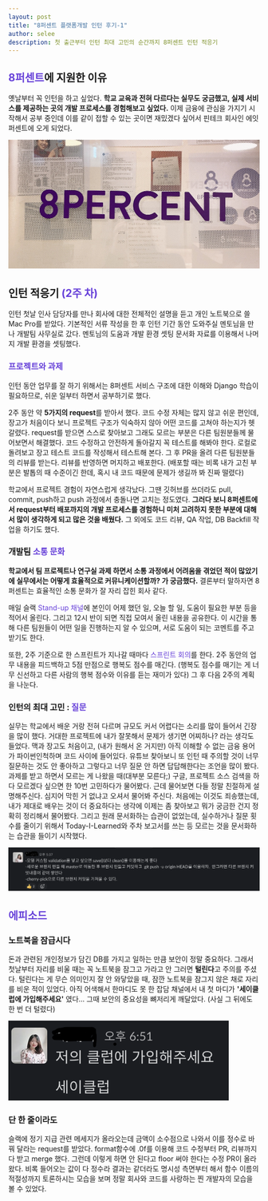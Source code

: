 ```yaml
---
layout: post
title: "8퍼센트 플랫폼개발 인턴 후기-1"
author: selee
description: 첫 출근부터 인턴 최대 고민의 순간까지 8퍼센트 인턴 적응기
---
```

## <span style="color:#6741d9">8퍼센트</span>에 지원한 이유
옛날부터 꼭 인턴을 하고 싶었다. **학교 교육과 전혀 다르다는 실무도 궁금했고, 실제 서비스를 제공하는 곳의 개발 프로세스를 경험해보고 싶었다.** 이제 금융에 관심을 가지기 시작해서 공부 중인데 이를 같이 접할 수 있는 곳이면 재밌겠다 싶어서 핀테크 회사인 에잇퍼센트에 오게 되었다.

![eightPercent](/images/internship-1-8퍼센트.JPG)

## 인턴 적응기 <span style="color:#6741d9">(2주 차)</span>
인턴 첫날 인사 담당자를 만나 회사에 대한 전체적인 설명을 듣고 개인 노트북으로 쓸 Mac Pro를 받았다. 기본적인 서류 작성을 한 후 인턴 기간 동안 도와주실 멘토님을 만나 개발팀 사무실로 갔다. 멘토님의 도움과 개발 환경 셋팅 문서화 자료를 이용해서 나머지 개발 환경을 셋팅했다.


### <span style="color:#6741d9">프로젝트와 과제</span>
인턴 동안 업무를 잘 하기 위해서는 8퍼센트 서비스 구조에 대한 이해와 Django 학습이 필요하므로, 쉬운 일부터 하면서 공부하기로 했다.

2주 동안 약 **5가지의 request**를 받아서 했다. 코드 수정 자체는 많지 않고 쉬운 편인데, 장고가 처음이다 보니 프로젝트 구조가 익숙하지 않아 어떤 코드를 고쳐야 하는지가 헷갈렸다. request를 받으면 스스로 찾아보고 그래도 모르는 부분은 다른 팀원분들께 물어보면서 해결했다. 코드 수정하고 안전하게 돌아갈지 꼭 테스트를 해봐야 한다. 로컬로 돌려보고 장고 테스트 코드를 작성해서 테스트해 본다. 그 후 PR을 올려 다른 팀원분들의 리뷰를 받는다. 리뷰를 반영하면 머지하고 배포한다. (배포할 때는 비록 내가 고친 부분은 발톱의 때 수준이긴 한데, 혹시 내 코드 때문에 문제가 생길까 봐 진짜 떨렸다)

학교에서 프로젝트 경험이 자연스럽게 생각났다. 그땐 깃허브를 쓰더라도 pull, commit, push하고 push 과정에서 충돌나면 고치는 정도였다. **그러다 보니 8퍼센트에서 request부터 배포까지의 개발 프로세스를 경험하니 미처 고려하지 못한 부분에 대해서 많이 생각하게 되고 많은 것을 배웠다.** 그 외에도 코드 리뷰, QA 작업, DB Backfill 작업을 하기도 했다.
### 개발팀 <span style="color:#6741d9">소통 문화</span>
**학교에서 팀 프로젝트나 연구실 과제 하면서 소통 과정에서 어려움을 겪었던 적이 많았기에 실무에서는 어떻게 효율적으로 커뮤니케이션할까? 가 궁금했다.** 결론부터 말하자면 8퍼센트는 효율적인 소통 문화가 잘 자리 잡힌 회사 같다.

매일 슬랙 <span style="color:#6741d9">Stand-up 채널</span>에 본인이 어제 했던 일, 오늘 할 일, 도움이 필요한 부분 등을 적어서 올린다. 그리고 12시 반이 되면 직접 모여서 올린 내용을 공유한다. 이 시간을 통해 다른 팀원들이 어떤 일을 진행하는지 알 수 있으며, 서로 도움이 되는 코멘트를 주고받기도 한다.

또한, 2주 기준으로 한 스프린트가 지나갈 때마다 <span style="color:#6741d9">스프린트 회의</span>를 한다. 2주 동안의 업무 내용을 피드백하고 5점 만점으로 행복도 점수를 매긴다. (행복도 점수를 매기는 게 너무 신선하고 다른 사람의 행복 점수와 이유를 듣는 재미가 있다) 그 후 다음 2주의 계획을 나눈다.

### 인턴의 최대 고민 : <span style="color:#6741d9">질문</span>
실무는 학교에서 배운 거랑 전혀 다르며 규모도 커서 어렵다는 소리를 많이 들어서 긴장을 많이 했다. 거대한 프로젝트에 내가 잘못해서 문제가 생기면 어찌하나? 라는 생각도 들었다. 맥과 장고도 처음이고, (내가 원해서 온 거지만) 아직 이해할 수 없는 금융 용어가 파이썬인척하며 코드 사이에 들어있다. 유튜브 찾아보니 또 인턴 때 주의할 것이 너무 질문하는 것도 안 좋아하고 그렇다고 너무 질문 안 하면 답답해한다는 조언을 많이 봤다. 과제를 받고 하면서 모르는 게 나왔을 때(대부분 모른다;) 구글, 프로젝트 소스 검색을 하다 모르겠다 싶으면 한 10번 고민하다가 물어봤다. 근데 물어보면 다들 정말 친절하게 설명해주신다. 심지어 막힌 거 없냐고 오셔서 물어봐 주신다. 처음에는 이것도 죄송했는데, 내가 제대로 배우는 것이 더 중요하다는 생각에 이제는 좀 찾아보고 뭐가 궁금한 건지 정확히 정리해서 물어봤다. 그리고 원래 문서화하는 습관이 없었는데, 실수하거나 질문 횟수를 줄이기 위해서 Today-I-Learned와 주차 보고서를 쓰는 등 모르는 것을 문서화하는 습관을 들이기 시작했다.

![TIL Channel](/images/internship-1-TIL.png)

## <span style="color:#6741d9">에피소드</span>
### 노트북을 잠급시다
돈과 관련된 개인정보가 담긴 DB를 가지고 일하는 만큼 보안이 정말 중요하다. 그래서 첫날부터 자리를 비울 때는 꼭 노트북을 잠그고 가라고 안 그러면 **털린다**고 주의를 주셨다. 털린다는 게 무슨 의미인지 잘 안 와닿았을 때, 잠깐 노트북을 잠그지 않은 채로 자리를 비운 적이 있었다. 아직 어색해서 한마디도 못 한 잡담 채널에서 내 첫 마디가 **'세이클럽에 가입해주세요'** 였다... 그때 보안의 중요성을 뼈저리게 깨달았다. (사실 그 뒤에도 한 번 더 털렸다)

![세이클럽](/images/internship-1-세이클럽.png)

### 단 한 줄이라도
슬랙에 정기 지급 관련 메세지가 올라오는데 금액이 소수점으로 나와서 이를 정수로 바꿔 달라는 request를 받았다. format함수에 .0f를 이용해 코드 수정부터 PR, 리뷰까지 다 받고 merge 했다. 그런데 이렇게 하면 안 된다고 floor 써야 한다는 수정 PR이 올라왔다. 비록 들어오는 값이 다 정수라 결과는 같더라도 명시성 측면부터 해서 함수 이름의 적절성까지 토론하시는 모습을 보며 정말 회사와 코드를 사랑하는 찐 개발자의 모습을 볼 수 있었다.
